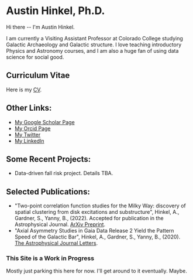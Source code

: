 # Austin Hinkel, Ph.D.

Hi there -- I'm Austin Hinkel.  

I am currently a Visiting Assistant Professor at Colorado College studying Galactic Archaeology and Galactic structure.  I love teaching introductory Physics and Astronomy courses, and I am also a huge fan of using data science for social good.  


## Curriculum Vitae

Here is my [CV](https://ahinkel.github.io/assets/pdfs/AustinHinkel_CV_20220929redact.pdf).


## Other Links:


- [My Google Scholar Page](https://scholar.google.com/citations?user=Act8eHcAAAAJ&hl=en&oi=ao)
- [My Orcid Page](https://orcid.org/0000-0002-9785-914X)
- [My Twitter](https://twitter.com/iHinkthere4iam)
- [My LinkedIn](https://www.linkedin.com/in/austin-hinkel/)


## Some Recent Projects:


- Data-driven fall risk project.  Details TBA.


## Selected Publications:


- "Two-point correlation function studies for the Milky Way: discovery of spatial clustering from disk excitations and substructure", Hinkel, A., Gardner, S., Yanny, B., (2022). Accepted for publication in the Astrophysical Journal. [ArXiv Preprint](https://arxiv.org/abs/2210.13450).
- "Axial Asymmetry Studies in Gaia Data Release 2 Yield the Pattern Speed of the Galactic Bar", Hinkel, A., Gardner, S., Yanny, B., (2020). [The Astrophysical Journal Letters](https://doi.org/10.3847/2041-8213/aba905).


### This Site is a Work in Progress
Mostly just parking this here for now.  I'll get around to it eventually.  Maybe.  
